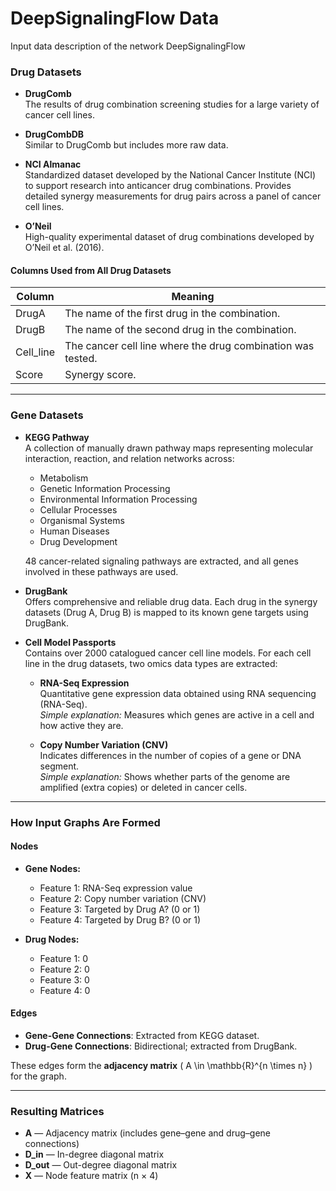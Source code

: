 # DeepSignalingFlow Data 
Input data description of the network DeepSignalingFlow 


### Drug Datasets

- **DrugComb**  
  The results of drug combination screening studies for a large variety of cancer cell lines.

- **DrugCombDB**  
  Similar to DrugComb but includes more raw data.

- **NCI Almanac**  
  Standardized dataset developed by the National Cancer Institute (NCI) to support research into anticancer drug combinations. Provides detailed synergy measurements for drug pairs across a panel of cancer cell lines.

- **O’Neil**  
  High-quality experimental dataset of drug combinations developed by O’Neil et al. (2016).

#### Columns Used from All Drug Datasets

| Column     | Meaning                                                         |
|------------|-----------------------------------------------------------------|
| DrugA      | The name of the first drug in the combination.                 |
| DrugB      | The name of the second drug in the combination.                |
| Cell_line  | The cancer cell line where the drug combination was tested.    |
| Score      | Synergy score.                                                 |

---

### Gene Datasets

- **KEGG Pathway**  
  A collection of manually drawn pathway maps representing molecular interaction, reaction, and relation networks across:
  - Metabolism
  - Genetic Information Processing
  - Environmental Information Processing
  - Cellular Processes
  - Organismal Systems
  - Human Diseases
  - Drug Development  
  
  48 cancer-related signaling pathways are extracted, and all genes involved in these pathways are used.

- **DrugBank**  
  Offers comprehensive and reliable drug data. Each drug in the synergy datasets (Drug A, Drug B) is mapped to its known gene targets using DrugBank.

- **Cell Model Passports**  
  Contains over 2000 catalogued cancer cell line models. For each cell line in the drug datasets, two omics data types are extracted:
  
  - **RNA-Seq Expression**  
    Quantitative gene expression data obtained using RNA sequencing (RNA-Seq).  
    *Simple explanation:* Measures which genes are active in a cell and how active they are.
  
  - **Copy Number Variation (CNV)**  
    Indicates differences in the number of copies of a gene or DNA segment.  
    *Simple explanation:* Shows whether parts of the genome are amplified (extra copies) or deleted in cancer cells.

---

### How Input Graphs Are Formed

#### Nodes

- **Gene Nodes:**
  - Feature 1: RNA-Seq expression value
  - Feature 2: Copy number variation (CNV)
  - Feature 3: Targeted by Drug A? (0 or 1)
  - Feature 4: Targeted by Drug B? (0 or 1)

- **Drug Nodes:**
  - Feature 1: 0
  - Feature 2: 0
  - Feature 3: 0
  - Feature 4: 0

#### Edges

- **Gene-Gene Connections**: Extracted from KEGG dataset.
- **Drug-Gene Connections**: Bidirectional; extracted from DrugBank.

These edges form the **adjacency matrix** \( A \in \mathbb{R}^{n \times n} \) for the graph.

---

### Resulting Matrices

- **A** — Adjacency matrix (includes gene–gene and drug–gene connections)  
- **D_in** — In-degree diagonal matrix  
- **D_out** — Out-degree diagonal matrix  
- **X** — Node feature matrix (n × 4)
